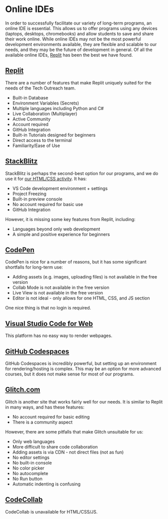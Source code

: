# Online IDEs
In order to successfully facilitate our variety of long-term programs, an online IDE is essential. This allows us to offer programs using any devices (laptops, desktops, chromebooks) and allow students to save and share their work online. While online IDEs may not be the most powerful development environments available, they are flexible and scalable to our needs, and they may be the future of development in general. Of all the available online IDEs, [Replit](https://replit.com/) has been the best we have found.

## [Replit](https://docs.replit.com/getting-started/intro-replit)
There are a number of features that make Replit uniquely suited for the needs of the Tech Outreach team.

- Built-in Database
- Environment Variables (Secrets)
- Multiple languages including Python and C#
- Live Collaboration (Multiplayer)
- Active Community
- Account required
- GitHub Integration
- Built-in Tutorials designed for beginners
- Direct access to the terminal
- Familiarity/Ease of Use

## [StackBlitz](https://developer.stackblitz.com/guides/user-guide/what-is-stackblitz)
StackBlitz is perhaps the second-best option for our programs, and we do use it for [our HTML/CSS activity](https://hylandtechoutreach.github.io/coding-activities/). It has:

- VS Code development environment + settings
- Project Freezing
- Built-in preview console
- No account required for basic use
- GitHub Integration

However, it is missing some key features from Replit, including:

- Languages beyond only web development
- A simple and positive experience for beginners

## [CodePen](https://codepen.io/)
CodePen is nice for a number of reasons, but it has some significant shortfalls for long-term use:

- Adding assets (e.g. images, uploading files) is not available in the free version
- Collab Mode is not available in the free version
- Live View is not available in the free version
- Editor is not ideal - only allows for one HTML, CSS, and JS section

One nice thing is that no login is required.

## [Visual Studio Code for Web](https://code.visualstudio.com/blogs/2021/10/20/vscode-dev)
This platform has no easy way to render webpages.

## [GitHub Codespaces](https://docs.github.com/en/codespaces/getting-started/deep-dive)
GitHub Codespaces is incredibly powerful, but setting up an environment for rendering/hosting is complex. This may be an option for more advanced courses, but it does not make sense for most of our programs.

## [Glitch.com](https://glitch.com/)
Glitch is another site that works fairly well for our needs. It is similar to Replit in many ways, and has these features:

- No account required for basic editing
- There is a community aspect

However, there are some pitfalls that make Glitch unsuitable for us:

- Only web languages
- More difficult to share code collaboration
- Adding assets is via CDN - not direct files (not as fun)
- No editor settings
- No built-in console
- No color picker
- No autocomplete
- No Run button
- Automatic indenting is confusing

## [CodeCollab](https://codecollab.io/)
CodeCollab is unavailable for HTML/CSS/JS.
